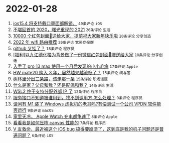 # 2022-01-28

1. [ios15.4 将支持戴口罩面部解锁。](https://www.v2ex.com/t/831059) `40条评论` `iOS`
1. [不堪回首的 2020，曙光重现的 2021](https://www.v2ex.com/t/831067) `26条评论` `生活`
1. [10000 个红包封面🧧送给大家，提前祝大家新年快乐啦](https://www.v2ex.com/t/831070) `20条评论` `分享创造`
1. [2022 年 wifi 路由推荐](https://www.v2ex.com/t/831065) `20条评论` `宽带症候群`
1. [github 又挂了？](https://www.v2ex.com/t/831054) `18条评论` `程序员`
1. [[福利]以九江德化楼为背景做了一份微信红包封面🧧赠送给大家](https://www.v2ex.com/t/831047) `18条评论` `分享创造`
1. [入手了 pro 13 max 使用一个月后发现的小小毛病](https://www.v2ex.com/t/831049) `17条评论` `Apple`
1. [HW mate20 购入 3 年，居然越来越流畅了？](https://www.v2ex.com/t/831080) `15条评论` `问与答`
1. [树林里分出三条路，该走那一条](https://www.v2ex.com/t/831056) `15条评论` `职场话题`
1. [什么是家？父母和我？还是配偶和我？](https://www.v2ex.com/t/831085) `14条评论` `生活`
1. [WSL2 终于支持分配外部 IP 了](https://www.v2ex.com/t/831048) `12条评论` `程序员`
1. [服务接口不知道被谁用到，找不到调用方 怎么处理？](https://www.v2ex.com/t/831077) `9条评论` `程序员`
1. [请问有 M1 装了 Windows 虚拟机的老哥吗?有偿测试一个公司 VPDN 软件能否运行](https://www.v2ex.com/t/831046) `9条评论` `macOS`
1. [家里天冷， Apple Watch 充电都龟速了](https://www.v2ex.com/t/831060) `8条评论` `Apple`
1. [看看我是如何压榨 canvas 性能的](https://www.v2ex.com/t/831052) `7条评论` `程序员`
1. [V 友救命，最近被这个 iOS bug 搞得要崩溃了，这到底是我的机子问题还是普遍问题？](https://www.v2ex.com/t/831063) `6条评论` `iOS`
